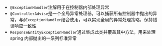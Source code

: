 - `@ExceptionHandler`注解用于在控制器内部处理异常
- `@ControllerAdvise`是一个全局异常处理器，可以捕获所有控制器中抛出的异常，与`@ExceptionHandler`结合使用，可以实现全局的异常处理策略，保持错误响应一致性
- `ResponseEntityExceptionHandler`通过集成此类并覆盖其中方法，用来处理 spring 内部抛出的一系列标准异常
